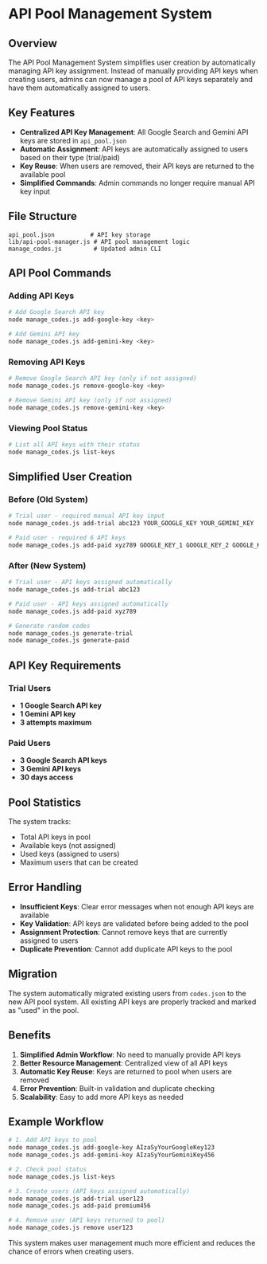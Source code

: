 # API Pool Management System

## Overview

The API Pool Management System simplifies user creation by automatically managing API key assignment. Instead of manually providing API keys when creating users, admins can now manage a pool of API keys separately and have them automatically assigned to users.

## Key Features

- **Centralized API Key Management**: All Google Search and Gemini API keys are stored in `api_pool.json`
- **Automatic Assignment**: API keys are automatically assigned to users based on their type (trial/paid)
- **Key Reuse**: When users are removed, their API keys are returned to the available pool
- **Simplified Commands**: Admin commands no longer require manual API key input

## File Structure

```
api_pool.json          # API key storage
lib/api-pool-manager.js # API pool management logic
manage_codes.js         # Updated admin CLI
```

## API Pool Commands

### Adding API Keys
```bash
# Add Google Search API key
node manage_codes.js add-google-key <key>

# Add Gemini API key  
node manage_codes.js add-gemini-key <key>
```

### Removing API Keys
```bash
# Remove Google Search API key (only if not assigned)
node manage_codes.js remove-google-key <key>

# Remove Gemini API key (only if not assigned)
node manage_codes.js remove-gemini-key <key>
```

### Viewing Pool Status
```bash
# List all API keys with their status
node manage_codes.js list-keys
```

## Simplified User Creation

### Before (Old System)
```bash
# Trial user - required manual API key input
node manage_codes.js add-trial abc123 YOUR_GOOGLE_KEY YOUR_GEMINI_KEY

# Paid user - required 6 API keys
node manage_codes.js add-paid xyz789 GOOGLE_KEY_1 GOOGLE_KEY_2 GOOGLE_KEY_3 GEMINI_KEY_1 GEMINI_KEY_2 GEMINI_KEY_3
```

### After (New System)
```bash
# Trial user - API keys assigned automatically
node manage_codes.js add-trial abc123

# Paid user - API keys assigned automatically
node manage_codes.js add-paid xyz789

# Generate random codes
node manage_codes.js generate-trial
node manage_codes.js generate-paid
```

## API Key Requirements

### Trial Users
- **1 Google Search API key**
- **1 Gemini API key**
- **3 attempts maximum**

### Paid Users  
- **3 Google Search API keys**
- **3 Gemini API keys**
- **30 days access**

## Pool Statistics

The system tracks:
- Total API keys in pool
- Available keys (not assigned)
- Used keys (assigned to users)
- Maximum users that can be created

## Error Handling

- **Insufficient Keys**: Clear error messages when not enough API keys are available
- **Key Validation**: API keys are validated before being added to the pool
- **Assignment Protection**: Cannot remove keys that are currently assigned to users
- **Duplicate Prevention**: Cannot add duplicate API keys to the pool

## Migration

The system automatically migrated existing users from `codes.json` to the new API pool system. All existing API keys are properly tracked and marked as "used" in the pool.

## Benefits

1. **Simplified Admin Workflow**: No need to manually provide API keys
2. **Better Resource Management**: Centralized view of all API keys
3. **Automatic Key Reuse**: Keys are returned to pool when users are removed
4. **Error Prevention**: Built-in validation and duplicate checking
5. **Scalability**: Easy to add more API keys as needed

## Example Workflow

```bash
# 1. Add API keys to pool
node manage_codes.js add-google-key AIzaSyYourGoogleKey123
node manage_codes.js add-gemini-key AIzaSyYourGeminiKey456

# 2. Check pool status
node manage_codes.js list-keys

# 3. Create users (API keys assigned automatically)
node manage_codes.js add-trial user123
node manage_codes.js add-paid premium456

# 4. Remove user (API keys returned to pool)
node manage_codes.js remove user123
```

This system makes user management much more efficient and reduces the chance of errors when creating users.
